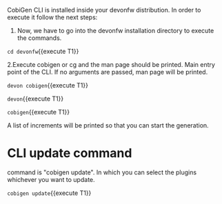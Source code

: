 CobiGen CLI is installed inside your devonfw distribution. In order to execute it follow the next steps:

1. Now, we have to go into the devonfw installation directory to execute the commands.

`cd devonfw`{{execute T1}}

2.Execute cobigen or cg and the man page should be printed. Main entry point of the CLI. If no arguments are passed, man page will be printed.

`devon cobigen`{{execute T1}}

`devon`{{execute T1}}

`cobigen`{{execute T1}}

A list of increments will be printed so that you can start the generation.

# CLI update command
command is "cobigen update". In which you can select the plugins whichever you want to update.

`cobigen update`{{execute T1}}